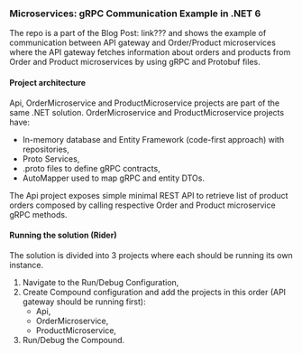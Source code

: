 ### Microservices: gRPC Communication Example in .NET 6

The repo is a part of the Blog Post: link??? and shows the example of communication between API gateway and Order/Product microservices where the API gateway fetches information about orders and products from Order and Product microservices by using gRPC and Protobuf files.

#### Project architecture

Api, OrderMicroservice and ProductMicroservice projects are part of the same .NET solution. OrderMicroservice and ProductMicroservice projects have:
- In-memory database and Entity Framework (code-first approach) with repositories,
- Proto Services,
- .proto files to define gRPC contracts,
- AutoMapper used to map gRPC and entity DTOs.

The Api project exposes simple minimal REST API to retrieve list of product orders composed by calling respective Order and Product microservice gRPC methods.

#### Running the solution (Rider)
The solution is divided into 3 projects where each should be running its own instance.
1. Navigate to the Run/Debug Configuration,
2. Create Compound configuration and add the projects in this order (API gateway should be running first):
   - Api,
   - OrderMicroservice,
   - ProductMicroservice,
3. Run/Debug the Compound.